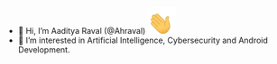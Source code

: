 - 👋 Hi, I’m Aaditya Raval (@Ahraval) <a href = 'https://ahraval.github.io'> <img src="https://github.com/Ahraval/Ahraval/blob/main/waving-hand.gif" width="50px"></a>
- 👀 I’m interested in Artificial Intelligence, Cybersecurity and Android Development.

<!---
Ahraval/Ahraval is a ✨ special ✨ repository because its `README.md` (this file) appears on your GitHub profile.
You can click the Preview link to take a look at your changes.
--->
